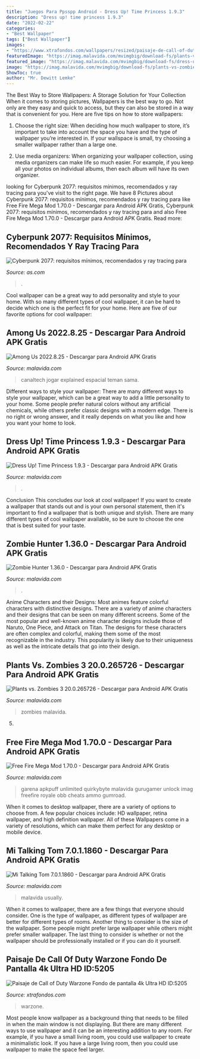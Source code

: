 ```yaml
---
title: "Juegos Para Ppsspp Android - Dress Up! Time Princess 1.9.3"
description: "Dress up! time princess 1.9.3"
date: "2022-02-22"
categories:
- "Best Wallpaper"
tags: ["Best Wallpaper"]
images:
- "https://www.xtrafondos.com/wallpapers/resized/paisaje-de-call-of-duty-warzone-5205.jpg?s=large"
featuredImage: "https://imag.malavida.com/mvimgbig/download-fs/plants-vs-zombies-3-23811-3.jpg"
featured_image: "https://imag.malavida.com/mvimgbig/download-fs/dress-up-time-princess-29961-2.jpg"
image: "https://imag.malavida.com/mvimgbig/download-fs/plants-vs-zombies-3-23811-3.jpg"
ShowToc: true
author: "Mr. Dewitt Lemke"
---
```



The Best Way to Store Wallpapers: A Storage Solution for Your Collection
When it comes to storing pictures, Wallpapers is the best way to go. Not only are they easy and quick to access, but they can also be stored in a way that is convenient for you. Here are five tips on how to store wallpapers:
1) Choose the right size: When deciding how much wallpaper to store, it’s important to take into account the space you have and the type of wallpaper you’re interested in. If your wallspace is small, try choosing a smaller wallpaper rather than a large one.

2) Use media organizers: When organizing your wallpaper collection, using media organizers can make life so much easier. For example, if you keep all your photos on individual albums, then each album will have its own organizer.

	

		
looking for Cyberpunk 2077: requisitos mínimos, recomendados y ray tracing para you've visit to the right page. We have 8 Pictures about Cyberpunk 2077: requisitos mínimos, recomendados y ray tracing para like Free Fire Mega Mod 1.70.0 - Descargar para Android APK Gratis, Cyberpunk 2077: requisitos mínimos, recomendados y ray tracing para and also Free Fire Mega Mod 1.70.0 - Descargar para Android APK Gratis. Read more:
		
    
## Cyberpunk 2077: Requisitos Mínimos, Recomendados Y Ray Tracing Para

<img loading=lazy src="https://as01.epimg.net/meristation/imagenes/2020/12/09/noticias/1607532653_294238_1607532749_portada_normal.jpg" onerror="this.onerror=null;this.src='https://tse1.mm.bing.net/th?id=OIP.4Hi_MGhJ4D_B0kUcf1qeYwHaEK&amp;pid=15.1';" alt="Cyberpunk 2077: requisitos mínimos, recomendados y ray tracing para">

_Source: as.com_

>. 

	

Cool wallpaper can be a great way to add personality and style to your home. With so many different types of cool wallpaper, it can be hard to decide which one is the perfect fit for your home. Here are five of our favorite options for cool wallpaper: 

    
## Among Us 2022.8.25 - Descargar Para Android APK Gratis

<img loading=lazy src="https://imag.malavida.com/mvimgbig/download-fs/among-us-23558-9.jpg" onerror="this.onerror=null;this.src='https://tse4.mm.bing.net/th?id=OIP.ekU21peUtqY6lrLcBBhDBwHaDm&amp;pid=15.1';" alt="Among Us 2022.8.25 - Descargar para Android APK Gratis">

_Source: malavida.com_

>canaltech jogar explained espacial teman sama. 

	

Different ways to style your wallpaper:
There are many different ways to style your wallpaper, which can be a great way to add a little personality to your home. Some people prefer natural colors without any artificial chemicals, while others prefer classic designs with a modern edge. There is no right or wrong answer, and it really depends on what you like and how you want your home to look.

    
## Dress Up! Time Princess 1.9.3 - Descargar Para Android APK Gratis

<img loading=lazy src="https://imag.malavida.com/mvimgbig/download-fs/dress-up-time-princess-29961-2.jpg" onerror="this.onerror=null;this.src='https://tse4.mm.bing.net/th?id=OIP.FA8Q3Lp6AOJrbBj7Un7UUwHaPo&amp;pid=15.1';" alt="Dress Up! Time Princess 1.9.3 - Descargar para Android APK Gratis">

_Source: malavida.com_

>. 

	

Conclusion
This concludes our look at cool wallpaper! If you want to create a wallpaper that stands out and is your own personal statement, then it's important to find a wallpaper that is both unique and stylish. There are many different types of cool wallpaper available, so be sure to choose the one that is best suited for your taste.

    
## Zombie Hunter 1.36.0 - Descargar Para Android APK Gratis

<img loading=lazy src="https://imag.malavida.com/mvimgbig/download-fs/zombie-hunter-29712-6.jpg" onerror="this.onerror=null;this.src='https://tse1.mm.bing.net/th?id=OIP.bgEFY4PkV_HPlr4zOq0vggHaDn&amp;pid=15.1';" alt="Zombie Hunter 1.36.0 - Descargar para Android APK Gratis">

_Source: malavida.com_

>. 

	

Anime Characters and their Designs: Most animes feature colorful characters with distinctive designs.
There are a variety of anime characters and their designs that can be seen on many different screens. Some of the most popular and well-known anime character designs include those of Naruto, One Piece, and Attack on Titan. The designs for these characters are often complex and colorful, making them some of the most recognizable in the industry. This popularity is likely due to their uniqueness as well as the intricate details that go into their design.

    
## Plants Vs. Zombies 3 20.0.265726 - Descargar Para Android APK Gratis

<img loading=lazy src="https://imag.malavida.com/mvimgbig/download-fs/plants-vs-zombies-3-23811-3.jpg" onerror="this.onerror=null;this.src='https://tse2.mm.bing.net/th?id=OIP.oSBtOHxSx1Ov3RAr3TzfDQHaQD&amp;pid=15.1';" alt="Plants vs. Zombies 3 20.0.265726 - Descargar para Android APK Gratis">

_Source: malavida.com_

>zombies malavida. 

	

5.

    
## Free Fire Mega Mod 1.70.0 - Descargar Para Android APK Gratis

<img loading=lazy src="https://imag.malavida.com/mvimg/main-m/free-fire-mega-mod-23437-5.jpg" onerror="this.onerror=null;this.src='https://tse4.mm.bing.net/th?id=OIP.b6LnTVArL8r3_JMSRSEJrAAAAA&amp;pid=15.1';" alt="Free Fire Mega Mod 1.70.0 - Descargar para Android APK Gratis">

_Source: malavida.com_

>garena apkpuff unlimited quirkybyte malavida gurugamer unlock imag freefire royale obb cheats ammo gumroad. 

	

When it comes to desktop wallpaper, there are a variety of options to choose from. A few popular choices include: HD wallpaper, retina wallpaper, and high definition wallpaper. All of these Wallpapers come in a variety of resolutions, which can make them perfect for any desktop or mobile device. 

    
## Mi Talking Tom 7.0.1.1860 - Descargar Para Android APK Gratis

<img loading=lazy src="https://imag.malavida.com/mvimgbig/download-fs/mi-talking-tom-18015-8.jpg" onerror="this.onerror=null;this.src='https://tse3.mm.bing.net/th?id=OIP.qHgKjm9gXkvgi5eU7MsRJAHaQD&amp;pid=15.1';" alt="Mi Talking Tom 7.0.1.1860 - Descargar para Android APK Gratis">

_Source: malavida.com_

>malavida usually. 

	

When it comes to wallpaper, there are a few things that everyone should consider. One is the type of wallpaper, as different types of wallpaper are better for different types of rooms. Another thing to consider is the size of the wallpaper. Some people might prefer large wallpaper while others might prefer smaller wallpaper. The last thing to consider is whether or not the wallpaper should be professionally installed or if you can do it yourself.

    
## Paisaje De Call Of Duty Warzone Fondo De Pantalla 4k Ultra HD ID:5205

<img loading=lazy src="https://www.xtrafondos.com/wallpapers/resized/paisaje-de-call-of-duty-warzone-5205.jpg?s=large" onerror="this.onerror=null;this.src='https://tse2.mm.bing.net/th?id=OIP.KlyVEKmgkCobOx0tYDw72wHaEK&amp;pid=15.1';" alt="Paisaje de Call of Duty Warzone Fondo de pantalla 4k Ultra HD ID:5205">

_Source: xtrafondos.com_

>warzone. 

	

Most people know wallpaper as a background thing that needs to be filled in when the main window is not displaying. But there are many different ways to use wallpaper and it can be an interesting addition to any room. For example, if you have a small living room, you could use wallpaper to create a minimalistic look. If you have a large living room, then you could use wallpaper to make the space feel larger.

